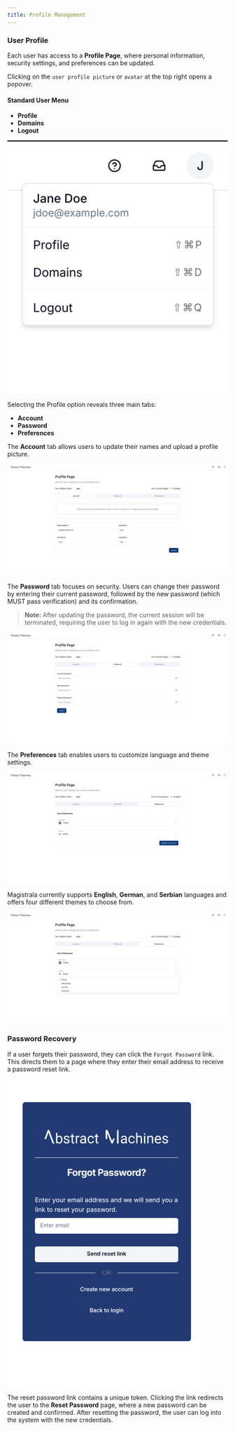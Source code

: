 ```yaml
---
title: Profile Management
---
```


### User Profile

Each user has access to a **Profile Page**, where personal information, security settings, and preferences can be updated.

Clicking on the `user profile picture` or `avatar` at the top right opens a popover.


#### Standard User Menu

- **Profile**
- **Domains**
- **Logout**

![User Popover](../img/profile-management/jdoe-popover.png)

Selecting the Profile option reveals three main tabs:

- **Account**
- **Password**
- **Preferences**

The **Account** tab allows users to update their names and upload a profile picture.

![Profile Tab 1](../img/profile-management/jdoe-profile.png)

The **Password** tab focuses on security. Users can change their password by entering their current password, followed by the new password (which MUST pass verification) and its confirmation.
> **Note:** After updating the password, the current session will be terminated, requiring the user to log in again with the new credentials.

![Profile Tab 2](../img/profile-management/jdoe-password-tab.png)


The **Preferences** tab enables users to customize language and theme settings.

![Profile Tab 3](../img/profile-management/jdoe-preferences-tab.png)

Magistrala currently supports **English**, **German**, and **Serbian** languages and offers four different themes to choose from.

![Themes](../img/profile-management/jdoe-themes-tab.png)



### Password Recovery

If a user forgets their password, they can click the `Forgot Password` link. This directs them to a page where they enter their email address to receive a password reset link.

![Forgot Password](../img/profile-management/forgot-password2.png)


The reset password link contains a unique token. Clicking the link redirects the user to the **Reset Password** page, where a new password can be created and confirmed. After resetting the password, the user can log into the system with the new credentials.
